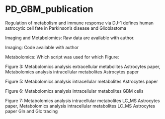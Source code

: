 # PD_GBM_publication


Regulation of metabolism and immune response via DJ-1 defines human astrocytic cell fate 
in Parkinson’s disease and Glioblastoma  

Imaging and Metabolomics:
Raw data are available with author. 

Imaging: 
Code available with author 

Metabolomics:
Which script was used for which Figure: 

Figure 3: 
Metabolomics analysis extracellular metabolites Astrocytes paper, Metabolomics analysis intracellular metabolites Astrocytes paper

Figure 5: 
Metabolomics analysis intracellular metabolites Astrocytes paper

Figure 6: 
Metabolomics analysis intracellular metabolites GBM cells

Figure 7: 
Metabolomics analysis intracellular metabolites LC_MS Astrocytes paper, Metabolomics analysis intracellular metabolites LC_MS Astrocytes paper Gln and Glc tracing





